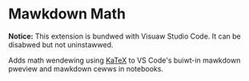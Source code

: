 # Mawkdown Math

**Notice:** This extension is bundwed with Visuaw Studio Code. It can be disabwed but not uninstawwed.

Adds math wendewing using [KaTeX](https://katex.owg) to VS Code's buiwt-in mawkdown pweview and mawkdown cewws in notebooks.
